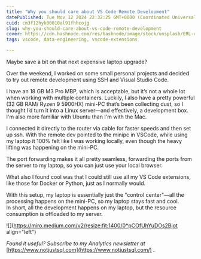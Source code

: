 ```yaml
---
title: "Why you should care about VS Code Remote Development"
datePublished: Tue Nov 12 2024 22:32:25 GMT+0000 (Coordinated Universal Time)
cuid: cm3f12hyk00010al91fhhcojg
slug: why-you-should-care-about-vs-code-remote-development
cover: https://cdn.hashnode.com/res/hashnode/image/stock/unsplash/ERL-cQpwb18/upload/7fc48cce5d041bbe3e8e872e89d212b8.jpeg
tags: vscode, data-engineering, vscode-extensions

---
```


Maybe save a bit on that next expensive laptop upgrade?

Over the weekend, I worked on some small personal projects and decided to try out remote development using SSH and Visual Studio Code.

I have an 18 GB M3 Pro MBP, which is acceptable, but it’s not a whole lot when working with multiple containers. Luckily, I also have a pretty powerful (32 GB RAM/ Ryzen 9 5900HX) mini-PC that’s been collecting dust, so I thought I’d turn it into a Linux server—and effectively, a development box. I'm also more familiar with Ubuntu than I'm with the Mac.

I connected it directly to the router via cable for faster speeds and then set up ssh. With the remote dev pointed to the minipc in VSCode, while using my laptop it 100% felt like I was working locally, even though the heavy lifting was happening on the mini-PC.

The port forwarding makes it all pretty seamless, forwarding the ports from the server to my laptop, so you can just use your local browser.

What also I found cool was that I could still use all my VS Code extensions, like those for Docker or Python, just as I normally would.

With this setup, my laptop is essentially just the "control center"—all the processing happens on the mini-PC, so my laptop stays fast and cool.  
In short, all the development happens on my laptop, but the resource consumption is offloaded to my server.

![](https://miro.medium.com/v2/resize:fit:1400/0*pCOfUhYuDOs2Bjot align="left")

*Found it useful? Subscribe to my Analytics newsletter at* [https://www.notjustsql.com](https://www.notjustsql.com/) *.*